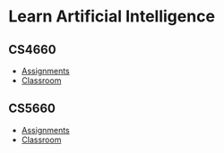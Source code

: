 # Learn Artificial Intelligence

## CS4660

- [Assignments](https://github.com/CS-CSULA/CS4660_Assignments)
- [Classroom](https://github.com/orgs/stephengineer-CS4660-classroom)


## CS5660

- [Assignments](https://github.com/CS-CSULA/CS5660_Assignments)
- [Classroom](https://github.com/orgs/stephengineer-CS5660-classroom)
